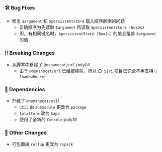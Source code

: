 ### 🛠️ Bug Fixes
  * 修复 `$argument` 和 `$persistentStore` 载入顺序颠倒的问题
    * 正确顺序为先读取 `$argument` 再读取 `$persistentStore (BoxJs)`
    * 即，有相同键名时，`$persistentStore (BoxJs)` 的值会覆盖 `$argument` 的值

### ‼️ Breaking Changes
  * 从脚本中移除了 `@nsnanocat/url` polyfill
    * 由于 `@nsnanocat/url` 已经被移除，所以 `⭕ Siri` 项目已完全不再支持 `🚀 ShadowRocket`

### 🔣 Dependencies
  * 升级了 `@nsnanocat/util`
    * `util` 由 `submodule` 更改为 `package`
    * `$platform` 改为 `$app`
    * 使用了全新的 `Console` polyfill

### 🔄 Other Changes
  * 打包器由 `rollup` 更改为 `rspack`
